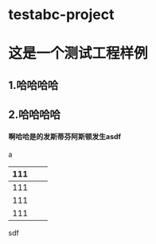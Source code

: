 # testabc-project
# 这是一个测试工程样例
## 1.哈哈哈哈
## 2.哈哈哈哈

#### 啊哈哈是的发斯蒂芬阿斯顿发生asdf

a

| 111  |      |      |
| ---- | ---- | ---- |
| 111  |      |      |
| 111  |      |      |
| 111  |      |      |

sdf
